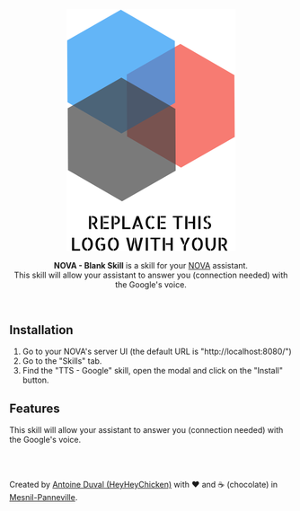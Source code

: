 <div align="center">
<img src="https://github.com/HeyHeyChicken/NOVA-Blank-Skill/blob/master/resources/github-logo.svg" alt="NOVA" width="300">

**NOVA - Blank Skill** is a skill for your [NOVA](//github.com/HeyHeyChicken/NOVA) assistant.<br>
This skill will allow your assistant to answer you (connection needed) with the Google's voice.
<br>
</div>

<br>

## Installation

1) Go to your NOVA's server UI (the default URL is "http://localhost:8080/")
2) Go to the "Skills" tab.
3) Find the "TTS - Google" skill, open the modal and click on the "Install" button.

## Features

This skill will allow your assistant to answer you (connection needed) with the Google's voice.

<br>
<br>

Created by [Antoine Duval (HeyHeyChicken)](//antoine.cuffel.fr) with ❤ and ☕ (chocolate) in [Mesnil-Panneville](//en.wikipedia.org/wiki/Mesnil-Panneville).
